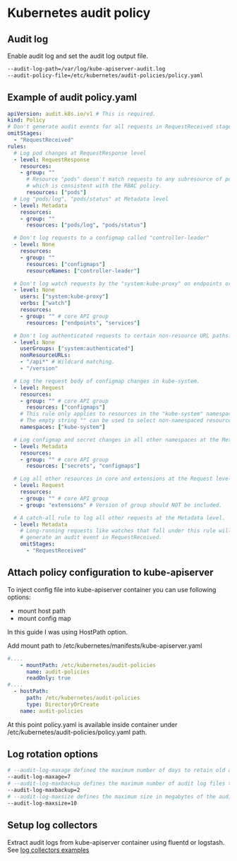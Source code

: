# Kubernetes audit policy

## Audit log

Enable audit log and set the audit log output file.

```bash
--audit-log-path=/var/log/kube-apiserver-audit.log
--audit-policy-file=/etc/kubernetes/audit-policies/policy.yaml
```

## Example of audit policy.yaml

```yaml
apiVersion: audit.k8s.io/v1 # This is required.
kind: Policy
# Don't generate audit events for all requests in RequestReceived stage.
omitStages:
  - "RequestReceived"
rules:
  # Log pod changes at RequestResponse level
  - level: RequestResponse
    resources:
    - group: ""
      # Resource "pods" doesn't match requests to any subresource of pods,
      # which is consistent with the RBAC policy.
      resources: ["pods"]
  # Log "pods/log", "pods/status" at Metadata level
  - level: Metadata
    resources:
    - group: ""
      resources: ["pods/log", "pods/status"]

  # Don't log requests to a configmap called "controller-leader"
  - level: None
    resources:
    - group: ""
      resources: ["configmaps"]
      resourceNames: ["controller-leader"]

  # Don't log watch requests by the "system:kube-proxy" on endpoints or services
  - level: None
    users: ["system:kube-proxy"]
    verbs: ["watch"]
    resources:
    - group: "" # core API group
      resources: ["endpoints", "services"]

  # Don't log authenticated requests to certain non-resource URL paths.
  - level: None
    userGroups: ["system:authenticated"]
    nonResourceURLs:
    - "/api*" # Wildcard matching.
    - "/version"

  # Log the request body of configmap changes in kube-system.
  - level: Request
    resources:
    - group: "" # core API group
      resources: ["configmaps"]
    # This rule only applies to resources in the "kube-system" namespace.
    # The empty string "" can be used to select non-namespaced resources.
    namespaces: ["kube-system"]

  # Log configmap and secret changes in all other namespaces at the Metadata level.
  - level: Metadata
    resources:
    - group: "" # core API group
      resources: ["secrets", "configmaps"]

  # Log all other resources in core and extensions at the Request level.
  - level: Request
    resources:
    - group: "" # core API group
    - group: "extensions" # Version of group should NOT be included.

  # A catch-all rule to log all other requests at the Metadata level.
  - level: Metadata
    # Long-running requests like watches that fall under this rule will not
    # generate an audit event in RequestReceived.
    omitStages:
      - "RequestReceived"

```

## Attach policy configuration to kube-apiserver

To inject config file into kube-apiserver container you can use following options:

* mount host path
* mount config map

In this guide I was using HostPath option.

Add mount path to /etc/kubernetes/manifests/kube-apiserver.yaml

```yaml
#....
    - mountPath: /etc/kubernetes/audit-policies
      name: audit-policies
      readOnly: true
#....
  - hostPath:
      path: /etc/kubernetes/audit-policies
      type: DirectoryOrCreate
    name: audit-policies
```

At this point policy.yaml is available inside container under /etc/kubernetes/audit-policies/policy.yaml path.

## Log rotation options

```bash
# --audit-log-maxage defined the maximum number of days to retain old audit log files
--audit-log-maxage=7
# --audit-log-maxbackup defines the maximum number of audit log files to retain
--audit-log-maxbackup=2
# --audit-log-maxsize defines the maximum size in megabytes of the audit log file before it gets rotated
--audit-log-maxsize=10
```

## Setup log collectors

Extract audit logs from kube-apiserver container using fluentd or logstash. See [log collectors examples](https://kubernetes.io/docs/tasks/debug-application-cluster/audit/#log-collector-examples)

